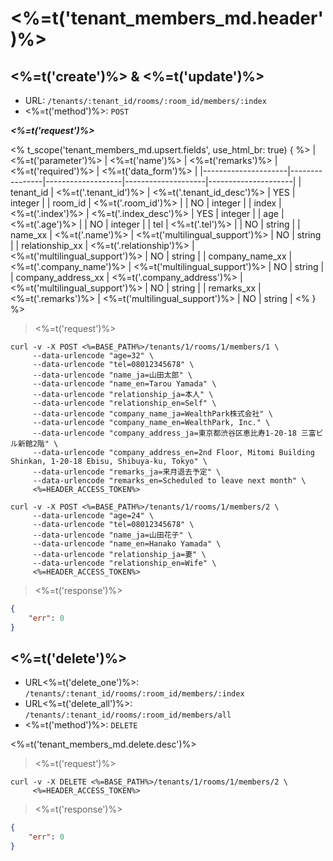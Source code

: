 # <%=t('tenant_members_md.header')%>

## <%=t('create')%> & <%=t('update')%>

- URL: `/tenants/:tenant_id/rooms/:room_id/members/:index`
- <%=t('method')%>: `POST`

***<%=t('request')%>***

<% t_scope('tenant_members_md.upsert.fields', use_html_br: true) { %>
| <%=t('parameter')%> | <%=t('name')%> | <%=t('remarks')%> | <%=t('required')%> | <%=t('data_form')%> |
|---------------------|----------------|-------------------|--------------------|---------------------|
| tenant_id | <%=t('.tenant_id')%> | <%=t('.tenant_id_desc')%> | YES | integer |
| room_id | <%=t('.room_id')%> | | NO | integer |
| index | <%=t('.index')%> | <%=t('.index_desc')%> | YES | integer |
| age | <%=t('.age')%> | | NO | integer |
| tel | <%=t('.tel')%> | | NO | string |
| name_xx | <%=t('.name')%> | <%=t('multilingual_support')%> | NO | string |
| relationship_xx | <%=t('.relationship')%> | <%=t('multilingual_support')%> | NO | string |
| company_name_xx | <%=t('.company_name')%> | <%=t('multilingual_support')%> | NO | string |
| company_address_xx | <%=t('.company_address')%> | <%=t('multilingual_support')%> | NO | string |
| remarks_xx | <%=t('.remarks')%> | <%=t('multilingual_support')%> | NO | string |
<% } %>

> <%=t('request')%>

```shell
curl -v -X POST <%=BASE_PATH%>/tenants/1/rooms/1/members/1 \
     --data-urlencode "age=32" \
     --data-urlencode "tel=08012345678" \
     --data-urlencode "name_ja=山田太郎" \
     --data-urlencode "name_en=Tarou Yamada" \
     --data-urlencode "relationship_ja=本人" \
     --data-urlencode "relationship_en=Self" \
     --data-urlencode "company_name_ja=WealthPark株式会社" \
     --data-urlencode "company_name_en=WealthPark, Inc." \
     --data-urlencode "company_address_ja=東京都渋谷区恵比寿1-20-18 三富ビル新館2階" \
     --data-urlencode "company_address_en=2nd Floor, Mitomi Building Shinkan, 1-20-18 Ebisu, Shibuya-ku, Tokyo" \
     --data-urlencode "remarks_ja=来月退去予定" \
     --data-urlencode "remarks_en=Scheduled to leave next month" \
     <%=HEADER_ACCESS_TOKEN%>
```

```shell
curl -v -X POST <%=BASE_PATH%>/tenants/1/rooms/1/members/2 \
     --data-urlencode "age=24" \
     --data-urlencode "tel=08012345678" \
     --data-urlencode "name_ja=山田花子" \
     --data-urlencode "name_en=Hanako Yamada" \
     --data-urlencode "relationship_ja=妻" \
     --data-urlencode "relationship_en=Wife" \
     <%=HEADER_ACCESS_TOKEN%>
```

> <%=t('response')%>

```json
{
    "err": 0
}
```

## <%=t('delete')%>

- URL<%=t('delete_one')%>: `/tenants/:tenant_id/rooms/:room_id/members/:index`
- URL<%=t('delete_all')%>: `/tenants/:tenant_id/rooms/:room_id/members/all`
- <%=t('method')%>: `DELETE`

<%=t('tenant_members_md.delete.desc')%>

> <%=t('request')%>

```shell
curl -v -X DELETE <%=BASE_PATH%>/tenants/1/rooms/1/members/2 \
     <%=HEADER_ACCESS_TOKEN%>
```

> <%=t('response')%>

```json
{
    "err": 0
}
